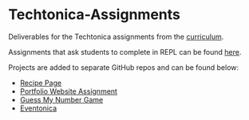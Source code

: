 # Techtonica-Assignments	

Deliverables for the Techtonica assignments from the [curriculum](https://github.com/Techtonica/curriculum).

Assignments that ask students to complete in REPL can be found [here](https://repl.it/@lisaau).

Projects are added to separate GitHub repos and can be found below:

- [Recipe Page](https://github.com/lisaau/recipe-page)
- [Portfolio Website Assignment](https://github.com/lisaau/portfolio-website-assignment)
- [Guess My Number Game](https://github.com/lisaau/Guess-My-Number)
- [Eventonica](https://github.com/lisaau/Eventonica)

